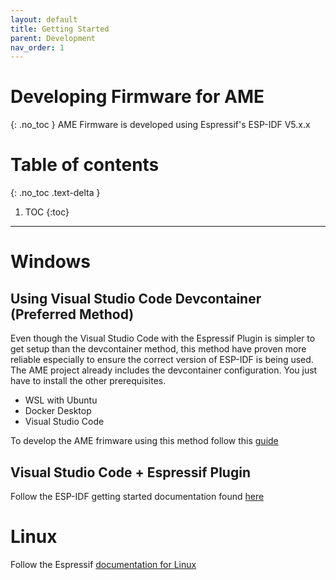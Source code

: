 ```yaml
---
layout: default
title: Getting Started
parent: Development
nav_order: 1
---
```


# Developing Firmware for AME
{: .no_toc }
AME Firmware is developed using Espressif's ESP-IDF V5.x.x

# Table of contents
{: .no_toc .text-delta }

1. TOC
{:toc}

---

# Windows

## Using Visual Studio Code Devcontainer (Preferred Method)
Even though the Visual Studio Code with the Espressif Plugin is simpler to get setup than the devcontainer method, this method have proven more reliable especially to ensure the correct version of ESP-IDF is being used. The AME project already includes the devcontainer configuration. You just have to install the other prerequisites.
 - WSL with Ubuntu
 - Docker Desktop
 - Visual Studio Code
 
To develop the AME frimware using this method follow this [guide](https://github.com/espressif/vscode-esp-idf-extension/blob/master/docs/tutorial/using-docker-container.md)

## Visual Studio Code + Espressif Plugin
Follow the ESP-IDF getting started documentation found [here](https://github.com/espressif/vscode-esp-idf-extension/blob/master/docs/tutorial/install.md)

# Linux
Follow the Espressif [documentation for Linux](https://docs.espressif.com/projects/esp-idf/en/stable/esp32/get-started/linux-macos-setup.html)